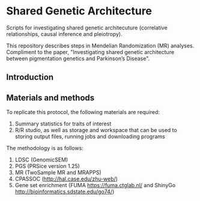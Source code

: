 # Shared Genetic Architecture 
Scripts for investigating shared genetic architecuture (correlative relationships, causal inference and pleiotropy).

This repository describes steps in Mendelian Randomization (MR) analyses. Compliment to the paper, "Investigating shared genetic architecture between pigmentation genetics and Parkinson’s Disease".

## Introduction

## Materials and methods

To replicate this protocol, the following materials are required:

1. Summary statistics for traits of interest
2. R/R studio, as well as storage and workspace that can be used to storing output files, running jobs and downloading programs

The methodology is as follows:

1. LDSC (GenomicSEM)
2. PGS (PRSice version 1.25)
3. MR (TwoSample MR and MRAPPS)
4. CPASSOC (http://hal.case.edu/zhu-web/)
5. Gene set enrichment (FUMA https://fuma.ctglab.nl/ and ShinyGo http://bioinformatics.sdstate.edu/go74/)
